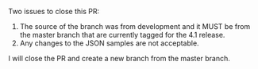 Two issues to close this PR:
1. The source of the branch was from development and it MUST be from the master branch that are currently tagged for the 4.1 release.
2. Any changes to the JSON samples are not acceptable.

I will close the PR and create a new branch from the master branch.
